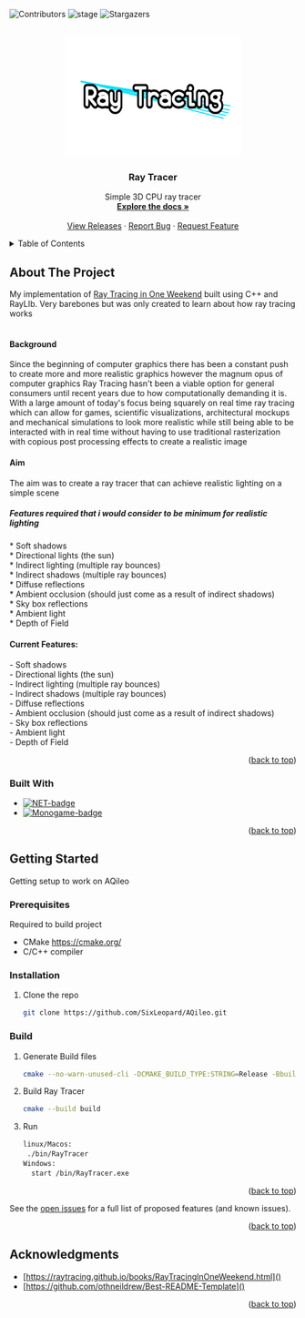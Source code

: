 <a name="readme-top"></a>


![Contributors][contributors-shield]
![stage][stage-shield]
![Stargazers][stars-shield]



<!-- PROJECT LOGO -->
<br />
<div align="center">
  <a>
    <img src="https://raw.githubusercontent.com/SixLeopard/README-Templates/main/RayTracer/raytracingtitle.png" alt="Logo" width="312" height="211">
  </a>

<h3 align="center">Ray Tracer</h3>

  <p align="center">
    Simple 3D CPU ray tracer
    <br />
    <a href="https://github.com/SixLeopard/AQileo/wiki"><strong>Explore the docs »</strong></a>
    <br />
    <br />
    <a href="https://github.com/SixLeopard/AQileo/releases">View Releases</a>
    ·
    <a href="https://github.com/SixLeopard/AQileo/issues">Report Bug</a>
    ·
    <a href="https://github.com/SixLeopard/AQileo/issues">Request Feature</a>
  </p>
</div>



<!-- TABLE OF CONTENTS -->
<details>
  <summary>Table of Contents</summary>
  <ol>
    <li>
      <a href="#about-the-project">About The Project</a>
      <ul>
        <li><a href="#built-with">Built With</a></li>
      </ul>
    </li>
    <li>
      <a href="#getting-started">Getting Started</a>
      <ul>
        <li><a href="#prerequisites">Prerequisites</a></li>
        <li><a href="#installation">Installation</a></li>
        <li><a href="#Build">Build</a></li>
      </ul>
    </li>
    <li><a href="#acknowledgments">Acknowledgments</a></li>
  </ol>
</details>



<!-- ABOUT THE PROJECT -->
## About The Project

My implementation of <a href="https://raytracing.github.io/books/RayTracingInOneWeekend.html">Ray Tracing in One Weekend</a> built using C++ and RayLIb.
Very barebones but was only created to learn about how ray tracing works <br><br>

<h4>Background</h4>
<p>Since the beginning of computer graphics there has been a constant push to create more and
more realistic graphics however the magnum opus of computer graphics Ray Tracing hasn't
been a viable option for general consumers until recent years due to how computationally
demanding it is. With a large amount of today's focus being squarely on real time ray tracing
which can allow for games, scientific visualizations, architectural mockups and mechanical
simulations to look more realistic while still being able to be interacted with in real time without
having to use traditional rasterization with copious post processing effects to create a realistic
image</p>

<h4>Aim</h4>
The aim was to create a ray tracer that can achieve realistic lighting on a simple scene

<h5>Features required that i would consider to be minimum for realistic lighting</h5>
  * Soft shadows<br>
  * Directional lights (the sun)<br>
  * Indirect lighting (multiple ray bounces)<br>
  * Indirect shadows (multiple ray bounces)<br>
  * Diffuse reflections<br>
  * Ambient occlusion (should just come as a result of indirect shadows)<br>
  * Sky box reflections<br>
  * Ambient light<br>
  * Depth of Field<br>

<h4>Current Features:</h4>
- Soft shadows <br>
- Directional lights (the sun)<br>
- Indirect lighting (multiple ray bounces)<br>
- Indirect shadows (multiple ray bounces)<br>
- Diffuse reflections<br>
- Ambient occlusion (should just come as a result of indirect shadows)<br>
- Sky box reflections<br>
- Ambient light<br>
- Depth of Field<br>

<p align="right">(<a href="#readme-top">back to top</a>)</p>



### Built With

* [![NET-badge][NET-badge]][NET]
* [![Monogame-badge][Monogame-badge]][Monogame]

<p align="right">(<a href="#readme-top">back to top</a>)</p>



<!-- GETTING STARTED -->
## Getting Started

Getting setup to work on AQileo

### Prerequisites

Required to build project
* CMake
  https://cmake.org/
* C/C++ compiler

### Installation

1. Clone the repo
   ```sh
   git clone https://github.com/SixLeopard/AQileo.git
   ```

### Build

1. Generate Build files
   ```sh
   cmake --no-warn-unused-cli -DCMAKE_BUILD_TYPE:STRING=Release -Bbuild
   ```
2. Build Ray Tracer
    ```sh
   cmake --build build 
   ```
3. Run
    ```sh
   linux/Macos:
     ./bin/RayTracer
    Windows:
      start /bin/RayTracer.exe
   ```

<p align="right">(<a href="#readme-top">back to top</a>)</p>

See the [open issues](https://github.com/SixLeopard/AQileo/issues) for a full list of proposed features (and known issues).

<p align="right">(<a href="#readme-top">back to top</a>)</p>


<!-- ACKNOWLEDGMENTS -->
## Acknowledgments

* [https://raytracing.github.io/books/RayTracingInOneWeekend.html]()
* [https://github.com/othneildrew/Best-README-Template]()


<p align="right">(<a href="#readme-top">back to top</a>)</p>



<!-- MARKDOWN LINKS & IMAGES -->
<!-- https://www.markdownguide.org/basic-syntax/#reference-style-links -->
[contributors-shield]: https://img.shields.io/badge/Constributors-1%20-blue?style=for-the-badge
[stage-shield]: https://img.shields.io/badge/Developement%20Stage-Complete%20-red?style=for-the-badge
[stars-shield]: https://img.shields.io/badge/C%2B%2B-CMake-green?style=for-the-badge
[NET]: https://cmake.org/
[Monogame]: https://www.raylib.com/
[NET-badge]: https://img.shields.io/badge/C%2B%2B-CMake-blue?style=for-the-badge
[Monogame-badge]: https://img.shields.io/badge/C%2B%2B-RayLib%20-red?style=for-the-badge
